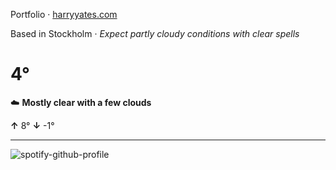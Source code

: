 Portfolio · [harryyates.com](https://harryyates.com)

<!-- WEATHER_START -->
Based in Stockholm · *Expect partly cloudy conditions with clear spells*

# 4°
☁️ **Mostly clear with a few clouds**

**↑** 8° **↓** -1°

---
<!-- WEATHER_END -->

<p align="left">
  <a>
    <img src="https://spotify-github-profile.kittinanx.com/api/view?uid=bigbello&cover_image=true&theme=natemoo-re&show_offline=true&background_color=121212&interchange=false&bar_color=53b14f&bar_color_cover=false" alt="spotify-github-profile">
  </a>
</p>